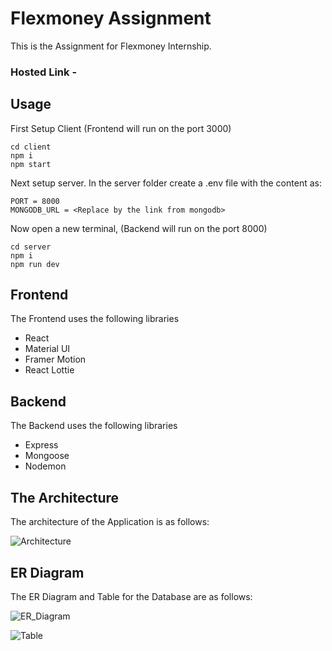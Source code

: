 # Flexmoney Assignment

This is the Assignment for Flexmoney Internship.

### Hosted Link - <Link>

## Usage

First Setup Client (Frontend will run on the port 3000)

```
cd client
npm i
npm start
```

Next setup server. 
In the server folder create a .env file with the content as:
```
PORT = 8000
MONGODB_URL = <Replace by the link from mongodb>
```
Now open a new terminal, (Backend will run on the port 8000)
```
cd server
npm i
npm run dev
```


## Frontend

The Frontend uses the following libraries

<ul>
<li>React</li>
<li>Material UI</li>
<li>Framer Motion</li>
<li>React Lottie</li>
</ul>

## Backend

The Backend uses the following libraries

<ul>
<li>Express</li>
<li>Mongoose</li>
<li>Nodemon</li>
</ul>

## The Architecture

The architecture of the Application is as follows:

![Architecture](<Link>)

## ER Diagram

The ER Diagram and Table for the Database are as follows:

![ER_Diagram](<Link>)

![Table](<Link>)
